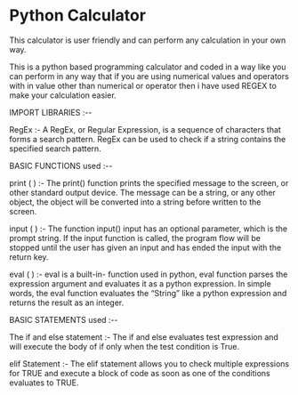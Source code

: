 # Python Calculator

This calculator is user friendly and can perform any calculation in your own way.

This is a python based programming calculator and coded in a way like you can perform in any way that 
if you are using numerical values and operators with in value other than numerical or operator then i 
have used REGEX to make your calculation easier.

IMPORT LIBRARIES :--

RegEx :-
A RegEx, or Regular Expression, is a sequence of characters that forms a search pattern.
RegEx can be used to check if a string contains the specified search pattern.

BASIC FUNCTIONS used :--

print ( ) :-
The print() function prints the specified message to the screen, or other standard output device. The message can be a string, or any other object, the object will be converted into a string before written to the screen.

input ( ) :- 
The function input() input has an optional parameter, which is the prompt string. If the input function is called, the program flow will be stopped until the user has given an input and has ended the input with the return key.

eval ( ) :-
eval is a built-in- function used in python, eval function parses the expression argument and evaluates it as a python expression. In simple words, the eval function evaluates the “String” like a python expression and returns the result as an integer.

BASIC STATEMENTS used :--

The if and else statement :- 
The if and else evaluates test expression and will execute the body of if only when the test condition is True.

elif Statement :- 
The elif statement allows you to check multiple expressions for TRUE and execute a block of code as soon as one of the conditions evaluates to TRUE.
